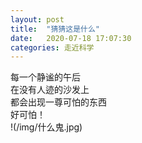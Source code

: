 ```yaml
---
layout: post
title:  "猜猜这是什么"
date:   2020-07-18 17:07:30
categories: 走近科学
---
```

每一个静谧的午后<br />在没有人迹的沙发上<br />都会出现一尊可怕的东西<br />好可怕！<br />
!(/img/什么鬼.jpg)